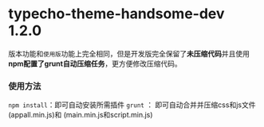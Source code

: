 # typecho-theme-handsome-dev 1.2.0

版本功能和`使用版`功能上完全相同，但是开发版完全保留了**未压缩代码**并且使用**npm配置了grunt自动压缩任务**，更方便修改压缩代码。

### 使用方法

`npm install`：即可自动安装所需插件
`grunt` ： 即可自动合并并压缩css和js文件(appall.min.js)和 (main.min.js和script.min.js)
